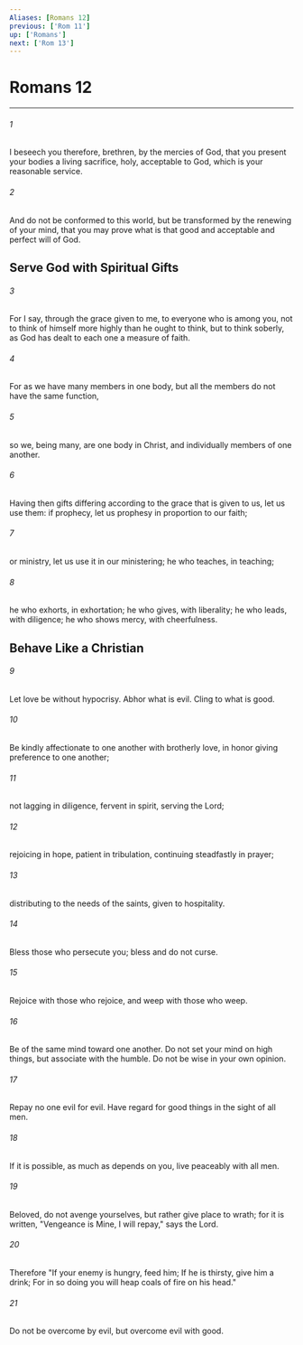 ```yaml
---
Aliases: [Romans 12]
previous: ['Rom 11']
up: ['Romans']
next: ['Rom 13']
---
```

# Romans 12

***


###### 1 
I beseech you therefore, brethren, by the mercies of God, that you present your bodies a living sacrifice, holy, acceptable to God, which is your reasonable service. 

###### 2 
And do not be conformed to this world, but be transformed by the renewing of your mind, that you may prove what is that good and acceptable and perfect will of God.

## Serve God with Spiritual Gifts 

###### 3 
For I say, through the grace given to me, to everyone who is among you, not to think of himself more highly than he ought to think, but to think soberly, as God has dealt to each one a measure of faith. 

###### 4 
For as we have many members in one body, but all the members do not have the same function, 

###### 5 
so we, being many, are one body in Christ, and individually members of one another. 

###### 6 
Having then gifts differing according to the grace that is given to us, let us use them: if prophecy, let us prophesy in proportion to our faith; 

###### 7 
or ministry, let us use it in our ministering; he who teaches, in teaching; 

###### 8 
he who exhorts, in exhortation; he who gives, with liberality; he who leads, with diligence; he who shows mercy, with cheerfulness.

## Behave Like a Christian 

###### 9 
Let love be without hypocrisy. Abhor what is evil. Cling to what is good. 

###### 10 
Be kindly affectionate to one another with brotherly love, in honor giving preference to one another; 

###### 11 
not lagging in diligence, fervent in spirit, serving the Lord; 

###### 12 
rejoicing in hope, patient in tribulation, continuing steadfastly in prayer; 

###### 13 
distributing to the needs of the saints, given to hospitality. 

###### 14 
Bless those who persecute you; bless and do not curse. 

###### 15 
Rejoice with those who rejoice, and weep with those who weep. 

###### 16 
Be of the same mind toward one another. Do not set your mind on high things, but associate with the humble. Do not be wise in your own opinion. 

###### 17 
Repay no one evil for evil. Have regard for good things in the sight of all men. 

###### 18 
If it is possible, as much as depends on you, live peaceably with all men. 

###### 19 
Beloved, do not avenge yourselves, but rather give place to wrath; for it is written, "Vengeance is Mine, I will repay," says the Lord. 

###### 20 
Therefore "If your enemy is hungry, feed him; If he is thirsty, give him a drink; For in so doing you will heap coals of fire on his head." 

###### 21 
Do not be overcome by evil, but overcome evil with good.
